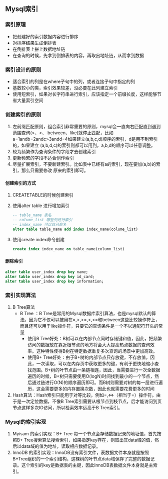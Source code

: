 ## Mysql索引 

### 索引原理

- 把创建好的索引数据内容进行排序
- 对排序结果生成倒排表
- 在倒排表上拼上数据地址链
- 在查询的时候，先拿到倒排表的内容，再取出地址链，从而拿到数据

### 索引设计的原则

- 适合索引的列是在where子句中的列，或者连接子句中指定的列
- 基数较小的类，索引效果较差，没必要在此列建立索引
- 使用短索引，如果对长字符串进行索引，应该指定一个前缀长度，这样能够节省大量索引空间

### 创建索引的原则

1. 左前缀匹配原则，组合索引非常重要的原则，mysql会一直向右匹配直到遇到范围查询(>、<、
   between、like)就停止匹配，比如a=1andb=2andc>3andd=4如果建立(a,b,c,d)顺序的索引，d是用不到索引的，如果建立 (a,b,d,c)的索引则都可以用到，a,b,d的顺序可以任意调整。  
2. 较为频繁作为查询条件的字段才去创建索引
3. 更新频繁的字段不适合创作索引
4. 尽量扩展索引，不要新建索引。比如表中已经有a的索引，现在要加(a,b)的索引，那么只需要修改
   原来的索引即可。

#### 创建索引的方式

1. CREATETABLE的时候创建索引

2. 使用alter table 进行增加索引

   ```sql
   -- table_name 表名
   -- colume_list 哪些列进行索引
   -- index_name 可以自己命名
   alter table table_name add index index_name(colume_list)
   ```

3. 使用create index命令创建

   ```sql
   create index index_name on table_name(column_list)
   ```

#### 删除索引

```sql
alter table user_index drop key name;
alter table user_index drop key id_card;
alter table user_index drop key information;
```

### 索引实现算法

1. B Tree算法
   - B Tree ：B Tree是常用的Mysql数据库索引算法，也是mysql默认的算法。因为它不仅可以被用在=,>,>=,<,<=和between这些比较操作符上，而且还可以用于like操作符，只要它的查询条件是一个不以通配符开头的常量  
     - 使用B Tree好处：B树可以在内部节点同时存储键和值，因此，把频繁访问的数据放在靠近根节点的地方将会大大提高热点数据的查询效率。这种特性使得B树在特定数据重复多次查询的场景中更加高效。
     - 使用B+ Tree好处：由于B+树的内部节点只存放键，不存放值，因此，一次读取，可以在内存页中获取更多的键，有利于更快地缩小查找范围。B+树的叶节点由一条链相连，因此，当需要进行一次全数据遍历的时候，B+树只需要使用O(logN)时间找到最小的一个节点，然后通过链进行O(N)的顺序遍历即可。而B树则需要对树的每一层进行遍历，这会需要更多的内存置换次数，因此也就需要花费更多的时间  
2. Hash算法：Hash索引只能用于对等比较，例如=,<=>（相当于=）操作符。由于是一次定位数据，不像B Tree索引需要从根节点到枝节点，后才能访问到页节点这样多次IO访问，所以检索效率远高于B Tree索引。  

### Mysql的索引实现

1. Myisam 的索引实现：B+ Tree 每一个节点会存储数据记录的地址值，首先按照B+ Tree搜索算法搜索索引，如果指定key存在，则取出其data域的值，然后以data域的值为地址，读取相应数据记录。
2. InnoDB 的索引实现：InnoDB没有索引文件，表数据文件本身就是按照B+Tree组织的一个索引结构，这棵树的叶节点data域保存了完整的数据记录。这个索引的key是数据表的主键，因此InnoDB表数据文件本身就是主索引。